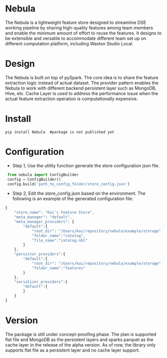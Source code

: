 # Nebula
The Nebula is a lightweight feature store designed to streamline DSE working pipeline by sharing high-quality features among team members and enable the minimum amount of effort to reuse the features. It designs to be extensible and versatile to accommodate different team set up on different computation platform, including Waston Studio Local.

# Design
The Nebula is built on top of pySpark. The core idea is to share the feature extraction logic instead of actual dataset. The provider pattern enables the Nebula to work with different backend persistent layer such as MongoDB, Hive, etc. Cache Layer is used to address the performance issue when the actual feature extraction operation is computationally expensive.

# Install
```
pip install Nebula  #package is not published yet
```

# Configuration
* Step 1, Use the utility function generate the store configuration json file.
```python
 from nebula import ConfigBuilder
 config = ConfigBuilder()
 config.build('path_to_config_folder/store_config.json')
```

* Step 2, Edit the store_config.json based on the environment. The following is an example of the generated configuration file:

```javascript
{
    "store_name": "Kai's Feature Store",
    "meta_manager": "default",
    "meta_manager_providers": {
        "default":{
            "root_dir": "/Users/kai/repository/nebula/example/storage",
            "folder_name":"catalog",
            "file_name":"catalog.nbl"
        }
    },
    "persistor_providers":{
        "default":{
            "root_dir": "/Users/kai/repository/nebula/example/storage",
            "folder_name":"features"
        }
    },
    "serializer_providers":{
        "default":{
        }
    }
}
```

# Version
The package is still under concept-proofing phase. The plan is supported flat file and MongoDB as the persistent layers and sparks parquet as the cache layer in the release of the alpha version. As of now, the library only supports flat file as a persistent layer and no cache layer support.
